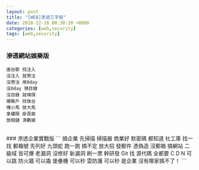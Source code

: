 ```yaml
---
layout: post
title: "[WEB]滲透三字經"
date: 2018-12-18 00:30:20 +0800
categories: [web,security]
tags: [web,security]
---
```



### 滲透網站娛樂版
```
進谷歌 找注入
沒注入 就旁注
沒旁注 用0day
沒0day 猜目錄
沒目錄 就嗅探
爆賬戶 找後台
傳小馬 放大馬
拿權限 掛頁面
放暗鏈 清數據
```
<br />
### 滲透企業實戰版
```
搞企業 先掃描
掃描器 商業好
默密碼 都知道
社工庫 找一找
郵箱號 先列好
九頭蛇 跑一跑
搞不定 放大招
發郵件 憑偽造
沒郵箱 搞網站
二級域 皆可爆
老漏洞 沒修好
新漏洞 刷一票
幹研發 Git 找
源代碼 全都要
C D N 可以跳
防火牆 可以撬
堡壘機 可以秒
雲防護 可以秒
是企業 沒有哪家搞不了！
```